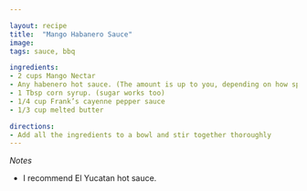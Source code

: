 ```yaml
---

layout: recipe
title:  "Mango Habanero Sauce"
image:
tags: sauce, bbq

ingredients:
- 2 cups Mango Nectar 
- Any habenero hot sauce. (The amount is up to you, depending on how spicy you like your wings)
- 1 Tbsp corn syrup. (sugar works too)
- 1/4 cup Frank’s cayenne pepper sauce
- 1/3 cup melted butter

directions:
- Add all the ingredients to a bowl and stir together thoroughly
---
```


*Notes*
- I recommend El Yucatan hot sauce.